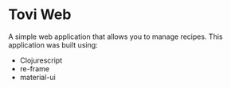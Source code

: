 # Tovi Web
A simple web application that allows you to manage recipes. This application was built using:
- Clojurescript
- re-frame
- material-ui